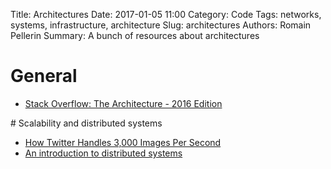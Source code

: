 Title: Architectures
Date: 2017-01-05 11:00
Category: Code
Tags: networks, systems, infrastructure, architecture
Slug: architectures
Authors: Romain Pellerin
Summary: A bunch of resources about architectures

# General

- [Stack Overflow: The Architecture - 2016 Edition](http://nickcraver.com/blog/2016/02/17/stack-overflow-the-architecture-2016-edition/)

# Scalability and distributed systems

- [How Twitter Handles 3,000 Images Per Second](http://highscalability.com/blog/2016/4/20/how-twitter-handles-3000-images-per-second.html)
- [An introduction to distributed systems](https://github.com/aphyr/distsys-class/blob/master/README.markdown)
